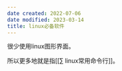 ```yaml
---
date created: 2022-07-06
date modified: 2023-03-14
title: linux必备软件
---
```


很少使用linux图形界面。

所以更多地就是指[[∑ linux常用命令行]]。
